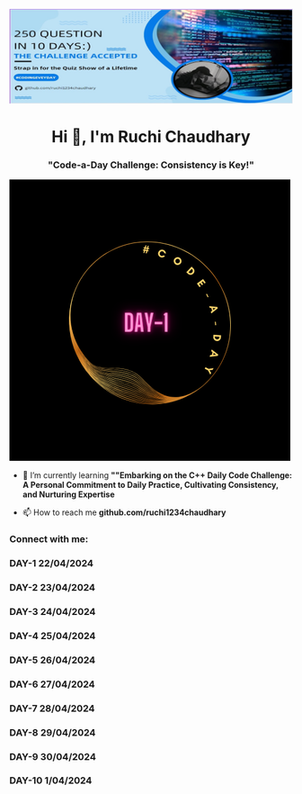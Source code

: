 ![](https://github.com/ruchi1234chaudhary/ruchi1234chaudhary/blob/main/git-banner-correct.jpg)
<h1 align="center">Hi 👋, I'm Ruchi Chaudhary</h1>
<h3 align="center">"Code-a-Day Challenge: Consistency is Key!"</h3>

<p align="left"> <img src=https://github.com/ruchi1234chaudhary/ruchi1234chaudhary/blob/main/day-1-challenge.png" alt="ruchi1234chaudhary" /> </p>

- 🌱 I’m currently learning **""Embarking on the C++ Daily Code Challenge: A Personal Commitment to Daily Practice, Cultivating Consistency, and Nurturing Expertise**

- 📫 How to reach me **github.com/ruchi1234chaudhary**

<h3 align="left">Connect with me:</h3>
<p align="left">
</p>

<h3 align="left">DAY-1                22/04/2024</h3>
<h3 align="left">DAY-2                23/04/2024</h3>
<h3 align="left">DAY-3                24/04/2024</h3>
<h3 align="left">DAY-4                25/04/2024</h3>
<h3 align="left">DAY-5                26/04/2024</h3>
<h3 align="left">DAY-6                27/04/2024</h3>
<h3 align="left">DAY-7                28/04/2024</h3>
<h3 align="left">DAY-8                29/04/2024</h3>
<h3 align="left">DAY-9                30/04/2024</h3>
<h3 align="left">DAY-10               1/04/2024</h3>
